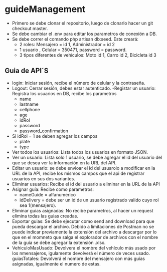 # guideManagement
- Primero se debe clonar el repositorio, luego de clonarlo hacer un git checkout master.
- Se debe cambiar el .env para editar los parametros de conexión a DB.
- Se debe correr el comando php artisan db:seed. Este creará:
    - 2 roles: Mensajero = id 1, Administrador = id 2
    - 1 usuario , Celular = 350471, password = password.
    - 3 tipos diferentes de vehículos: Moto id 1, Carro id 2, Bicicleta id 3
## Guia de API´S
- login: Iniciar sesión, recibe el número de celular y la contraseña.
- Logout: Cerrar sesión, debes estar autenticado.
-Registar un usuario: Registra los usuarios en DB, recibe los parametros
    - name
    - lastname
    - cellphone
    - age
    - idRol
    - password
    - password_confirmation
- Si idRol = 1 se deben agregar los campos
    - plate
    - type
- Ver todos los usuarios: Lista todos los usuarios en formato JSON.
- Ver un usuario: Lista solo 1 usuario, se debe agregar el id del usuario del que se desea ver la información en la URL del API.
- Editar un usuario: se debe envioar el id del usuaroio a modificar en la URL de la API, recibe los mismos campos que el api de registrar usuarios en sus dos variantes.
- Eliminar usuarios: Recibe el id del usuario a eliminar en la URL de la API
- Asignar guía: Recibe como parametros:
    - nameGuide = alfanumerico
    - idDelivery = debe ser un id de un usuario registrado valido cuyo rol sea 1(mensajero).
- Eliminar guias asignadas: No recibe parametros, al hacer un request elimina todas las guias creadas.
- Exportar guias: Se debe ejecutar como send and download para que pueda descargar el archivo. Debido a limitaciones de Postman no se puede indicar previamente la extensión del archivo a descargar por lo que en el momneto que salga el explorador de archivos con el nombre de la guía se debe agregar la extensión .xlsx.
- VehiculoMasUsado: Devolvera el nombre del vehículo más usado por los nmensajeros, igulamente devolverá el número de veces usado.
guiasTotales: Devolverá el nombre del mensajero con más guías asignadas, igualmente el numero de estas.

